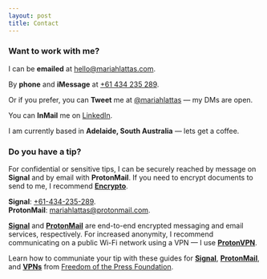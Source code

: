 ```yaml
---
layout: post
title: Contact
---
```


### Want to work with me?

I can be **emailed** at [&#104;&#101;&#108;&#108;&#111;&#064;&#109;&#097;&#114;&#105;&#097;&#104;&#108;&#097;&#116;&#116;&#097;&#115;&#046;&#099;&#111;&#109;](&#109;&#097;&#105;&#108;&#116;&#111;&#058;&#104;&#101;&#108;&#108;&#111;&#064;&#109;&#097;&#114;&#105;&#097;&#104;&#108;&#097;&#116;&#116;&#097;&#115;&#046;&#099;&#111;&#109;).

By **phone** and **iMessage** at [&#043;&#054;&#049;&#032;&#052;&#051;&#052;&#032;&#050;&#051;&#053;&#032;&#050;&#056;&#057;](&#116;&#101;&#108;&#058;&#054;&#049;&#052;&#051;&#052;&#050;&#051;&#053;&#050;&#056;&#057;).

Or if you prefer, you can **Tweet** me at [@mariahlattas](https://twitter.com/mariahlattas) — my DMs are open.

You can **InMail** me on [LinkedIn](https://linkedin.com/in/mariahlattas).

I am currently based in **Adelaide, South Australia** — lets get a coffee. 

### Do you have a tip?

For confidential or sensitive tips, I can be securely reached by message on **Signal** and by email with **ProtonMail**. If you need to encrypt documents to send to me, I recommend **[Encrypto](https://macpaw.com/encrypto)**.

**Signal**: [&#043;&#054;&#049;&#045;&#052;&#051;&#052;&#045;&#050;&#051;&#053;&#045;&#050;&#056;&#057;](&#115;&#103;&#110;&#108;&#058;&#047;&#047;&#116;&#101;&#120;&#116;&#058;&#043;&#054;&#049;&#052;&#051;&#052;&#050;&#051;&#053;&#050;&#056;&#057;).
<br>
**ProtonMail**: [&#109;&#097;&#114;&#105;&#097;&#104;&#108;&#097;&#116;&#116;&#097;&#115;&#064;&#112;&#114;&#111;&#116;&#111;&#110;&#109;&#097;&#105;&#108;&#046;&#099;&#111;&#109;](&#109;&#097;&#105;&#108;&#116;&#111;&#058;&#109;&#097;&#114;&#105;&#097;&#104;&#108;&#097;&#116;&#116;&#097;&#115;&#064;&#112;&#114;&#111;&#116;&#111;&#110;&#109;&#097;&#105;&#108;&#046;&#099;&#111;&#109;).

**[Signal](https://signal.org)** and **[ProtonMail](https://protonmail.com)** are end-to-end encrypted messaging and email services, respectively. For increased anonymity, I recommend communicating on a public Wi-Fi network using a VPN — I use **[ProtonVPN](https://protonvpn.com)**.

Learn how to communiate your tip with these guides for **[Signal](https://freedom.press/news/signal-beginners/)**, **[ProtonMail](https://freedom.press/training/protonmail-pro/)**, and **[VPNs](https://freedom.press/training/choosing-a-vpn/)** from [Freedom of the Press Foundation](https://freedom.press/donate).